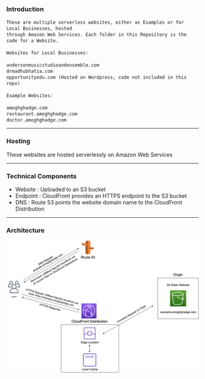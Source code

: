 ### Introduction
    These are multiple serverless websites, either as Examples or for Local Businesses, hosted 
    through Amazon Web Services. Each folder in this Repository is the code for a Website.
    
    Websites for Local Businesses:

    andersonmusicstudioandensemble.com
    drmadhubhatia.com
    opportunityedu.com (Hosted on Wordpress, code not included in this repo)

    Example Websites:
    
    amoghghadge.com
    restaurant.amoghghadge.com
    doctor.amoghghadge.com
___________________________________________________________________________________________________

### Hosting
These websites are hosted serverlessly on Amazon Web Services <br>

___________________________________________________________________________________________________

### Technical Components
   
- Website               : Uploaded to an S3 bucket<br>
- Endpoint               : CloudFront provides an HTTPS endpoint to the S3 bucket<br>
- DNS                    : Route 53 points the website domain name to the CloudFront Distribution<br>

___________________________________________________________________________________________________

### Architecture
![Architecture](Website_Backend.png)
